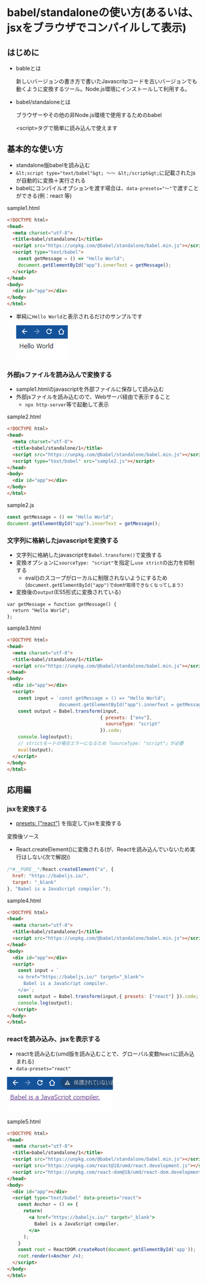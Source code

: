 # babel/standaloneの使い方(あるいは、jsxをブラウザでコンパイルして表示)

## はじめに

* bableとは

  新しいバージョンの書き方で書いたJavascritpコードを古いバージョンでも動くように変換するツール。Node.js環境にインストールして利用する。

* babel/standaloneとは

  ブラウザーやその他の非Node.js環境で使用するためのbabel

  &lt;script&gt;タグで簡単に読み込んで使えます

## 基本的な使い方

* standalone版babelを読み込む
* `&lt;script type="text/babel"&gt; ～～ &lt;/script&gt;`に記載されたjsが自動的に変換＋実行される
* babelにコンパイルオプションを渡す場合は、`data-presets="～"`で渡すことができる(例：react 等)

sample1.html
```html
<!DOCTYPE html>
<head>
  <meta charset="utf-8">
  <title>babel/standalone/1</title>
  <script src="https://unpkg.com/@babel/standalone/babel.min.js"></script>
  <script type="text/babel">
    const getMessage = () => "Hello World";
    document.getElementById("app").innerText = getMessage();
  </script>
</head>
<body>
  <div id="app"></div>
</body>
</html>
```

* 単純に`Hello World`と表示されるだけのサンプルです

  ![sample1](./img/sample1.png)


### 外部jsファイルを読み込んで変換する
* sample1.htmlのjavascriptを外部ファイルに保存して読み込む
* 外部jsファイルを読み込むので、Webサーバ経由で表示すること
  * `npx http-server`等で起動して表示

sample2.html
```html
<!DOCTYPE html>
<head>
  <meta charset="utf-8">
  <title>babel/standalone/1</title>
  <script src="https://unpkg.com/@babel/standalone/babel.min.js"></script>
  <script type="text/babel" src="sample2.js"></script>
</head>
<body>
  <div id="app"></div>
</body>
</html>
```

sample2.js
```js
const getMessage = () => "Hello World";
document.getElementById("app").innerText = getMessage();
```

### 文字列に格納したjavascriptを変換する

* 文字列に格納したjavascriptを`Babel.transform()`で変換する
* 変換オプションに`sourceType: "script"`を指定し`use strict`の出力を抑制する
  * eval()のスコープがローカルに制限されないようにするため (`document.getElementById("app")でdomが取得できなくなってしまう)`
* 変換後の`output`(ES5形式に変換されている)
```
var getMessage = function getMessage() {
  return "Hello World";
};
```

sample3.html
```html
<!DOCTYPE html>
<head>
  <meta charset="utf-8">
  <title>babel/standalone/1</title>
  <script src="https://unpkg.com/@babel/standalone/babel.min.js"></script>
</head>
<body>
  <div id="app"></div>
  <script>
    const input = `const getMessage = () => "Hello World";
                   document.getElementById("app").innerText = getMessage();`;
    const output = Babel.transform(input,
                                  { presets: ["env"],
                                    sourceType: "script"
                                  }).code;
    console.log(output);
    // strictモードの場合エラーになるため「sourceType: "script"」が必要
    eval(output);
  </script>
</body>
</html>
```

## 応用編

### jsxを変換する

* [presets: ["react"]](https://babeljs.io/docs/en/babel-preset-react) を指定してjsxを変換する

変換後ソース
  * React.createElement()に変換される(が、Reactを読み込んでいないため実行はしない(次で解説))
```javascript
/*#__PURE__*/React.createElement("a", {
  href: "https://babeljs.io/",
  target: "_blank"
}, "Babel is a JavaScript compiler.");
```


sample4.html
```html
<!DOCTYPE html>
<head>
  <meta charset="utf-8">
  <title>babel/standalone/1</title>
  <script src="https://unpkg.com/@babel/standalone/babel.min.js"></script>
</head>
<body>
  <div id="app"></div>
  <script>
    const input = `
    <a href="https://babeljs.io/" target="_blank">
      Babel is a JavaScript compiler.
    </a>`;
    const output = Babel.transform(input,{ presets: ["react"] }).code;
    console.log(output);
  </script>
</body>
</html>
```

### reactを読み込み、jsxを表示する

* reactを読み込む(umd版を読み込むことで、グローバル変数`React`に読み込まれる)
* `data-presets="react"`

![sample5](./img/sample5.png)

sample5.html
```html
<!DOCTYPE html>
<head>
  <meta charset="utf-8">
  <title>babel/standalone/1</title>
  <script src="https://unpkg.com/@babel/standalone/babel.min.js"></script>
  <script src="https://unpkg.com/react@18/umd/react.development.js"></script>
  <script src="https://unpkg.com/react-dom@18/umd/react-dom.development.js"></script>
</head>
<body>
  <div id="app"></div>
  <script type="text/babel" data-presets="react">
    const Anchor = () => {
      return(
        <a href="https://babeljs.io/" target="_blank">
          Babel is a JavaScript compiler.
        </a>
      );
    }
    const root = ReactDOM.createRoot(document.getElementById('app'));
    root.render(<Anchor />);
  </script>
</body>
</html>
```


